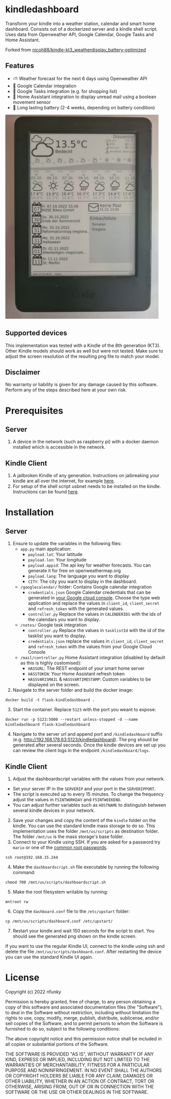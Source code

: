 # kindledashboard
Transform your kindle into a weather station, calendar and smart home dashboard. Consists out of a dockerized server and a kindle shell script. 
Uses data from Openweather API, Google Calendar, Google Tasks and Home Assistant. 

Forked from [nicoh88/kindle-kt3_weatherdisplay_battery-optimized](nicoh88/kindle-kt3_weatherdisplay_battery-optimized)

## Features
* ⛅ Weather forecast for the next 6 days using Openweather API
* 📆 Google Calendar integration
* 📝 Google Tasks integration (e.g. for shopping list)
* 🏡 Home Assistant integration to display unread mail using a boolean movement sensor 
* 🔋 Long lasting battery (2-4 weeks, depending on battery condition)

![Screenshot](screenshot.jpg)

## Supported devices
This implementation was tested with a Kindle of the 8th generation (KT3). Other Kindle models should work as well but were not tested. Make sure to adjust the screen resolution of the resulting png file to match your model.

## Disclaimer
No warranty or liability is given for any damage caused by this software. Perform any of the steps described here at your own risk.

# Prerequisites
## Server
1. A device in the network (such as raspberry pi) with a docker daemon installed which is accessible in the network.

## Kindle Client
1. A jailbroken Kindle of any generation. Instructions on jaibreaking your kindle are all over the internet, for example [here](https://www.epubor.com/how-to-jailbreak-kindle-paperwhite.html).
2. For setup of the shell script usbnet needs to be installed on the kindle. Instructions can be found [here](https://wiki.mobileread.com/wiki/USBNetwork).

# Installation
## Server
1. Ensure to update the variables in the following files:
   * `app.py` main application:
     * `payload.lat`: Your latitude
     * `payload.lon`: Your longitude
     * `payload.appid`: The api key for weather forecasts. You can generate it for free on openweathermap.org
     * `payload.lang`: The language you want to display
     * `CITY`: The city you want to display in the dashboard.
   * `/googlecalendar/` folder: Contains Google calendar integration
     * `credentials.json` Google Calendar credentials that can be generated in [your Google cloud console](https://console.cloud.google.com/apis/credentials). Choose the type web application and replace the values in `client_id`, `client_secret` and `refresh_token` with the generated values.
     * `controller.py` Replace the values in `CALENDERIDS` with the ids of the calendars you want to display.
   * `/notes/` Google task integration
     * `controller.py` Replace the values in `tasklistId` with the id of the tasklist you want to display.
     * `credentials.json` replace the values in `client_id`, `client_secret` and `refresh_token` with the values from your Google Cloud Console
   * `/mail/controller.py` Home Assistant integration (disabled by default as this is highly customised):
     * `HASSURL`: The REST endpoint of your smart home server
     * `HASSTOKEN`: Your Home Assistant refresh token 
     * `HASSVARISMAIL` & `HASSVARTIMESTAMP`: Custom variables to be displayed on the screen.
2. Navigate to the server folder and build the docker image:
```
docker build -t flask-kindledashboard .
```
3. Start the container. Replace `5123` with the port you weant to expose: 
```
docker run -p 5123:5000 --restart unless-stopped -d --name kindledashboard flask-kindledashboard 
```
4. Navigate to the server url and append port and `/kindledashboard` suffix (e.g. http://192.168.178.63:5123/kindledashboard). The png should be generated after several seconds. Once the kindle devices are set up you can review the client logs in the endpoint `/kindledashboard/logs`.

## Kindle Client
1. Adjust the dashboardscript variables with the values from your network. 
  * Set your server IP in the `SERVERIP` and your port in the `SERVERIPPORT`. 
  * The script is executed up to every 15 minutes. To change the frequency adjust the values in `F5INTWORKDAY` and `F5INTWEEKEND`. 
  * You can adjust further variables such as `HOSTNAME` to distinguish between several kindle devices in your network.
2. Save your changes and copy the content of the `kindle` folder on the kindle. You can use the standard kindle mass storage to do so. This implementation uses the folder `/mnt/us/scripts` as destination folder. The folder `/mnt/us` is the mass storage's base folder.
3. Connect to your Kindle using SSH. If you are asked for a password try `mario` or one of the [common root passwords](https://www.sven.de/kindle/).
```
ssh root@192.168.15.244
```
4. Make the `dashboardscript.sh` file executable by running the following command:
```
chmod 700 /mnt/us/scripts/dashboardscript.sh
```
5. Make the root filesystem writable by running:
```
mntroot rw
```
6. Copy the `dashboard.conf` file to the `/etc/upstart` folder:
```
cp /mnt/us/scripts/dashboard.conf /etc/upstart/
```
7. Restart your kindle and wait 150 seconds for the script to start. You should see the generated png shown on the kindle screen.

If you want to use the regular Kindle UI, connect to the kindle using ssh and delete the file `/mnt/us/scripts/dashboard.conf`. After restarting the device you can use the standard Kindle UI again.

# License
Copyright (c) 2022 nfunky

Permission is hereby granted, free of charge, to any person obtaining a copy
of this software and associated documentation files (the "Software"), to deal
in the Software without restriction, including without limitation the rights
to use, copy, modify, merge, publish, distribute, sublicense, and/or sell
copies of the Software, and to permit persons to whom the Software is
furnished to do so, subject to the following conditions:

The above copyright notice and this permission notice shall be included in all
copies or substantial portions of the Software.

THE SOFTWARE IS PROVIDED "AS IS", WITHOUT WARRANTY OF ANY KIND, EXPRESS OR
IMPLIED, INCLUDING BUT NOT LIMITED TO THE WARRANTIES OF MERCHANTABILITY,
FITNESS FOR A PARTICULAR PURPOSE AND NONINFRINGEMENT. IN NO EVENT SHALL THE
AUTHORS OR COPYRIGHT HOLDERS BE LIABLE FOR ANY CLAIM, DAMAGES OR OTHER
LIABILITY, WHETHER IN AN ACTION OF CONTRACT, TORT OR OTHERWISE, ARISING FROM,
OUT OF OR IN CONNECTION WITH THE SOFTWARE OR THE USE OR OTHER DEALINGS IN THE
SOFTWARE.